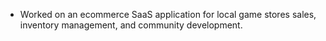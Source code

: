 - Worked on an ecommerce SaaS application for local game stores sales, inventory management, and community development.
